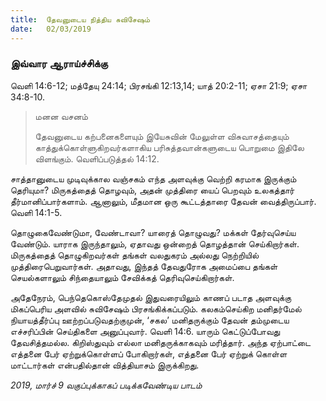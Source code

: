```yaml
---
title:  தேவனுடைய நித்திய சுவிசேஷம்
date:   02/03/2019
---
```


### இவ்வார ஆராய்ச்சிக்கு 
வெளி 14:6-12; மத்தேயு 24:14; பிரசங்கி 12:13,14; யாத் 20:2-11; ஏசா 21:9; ஏசா 34:8-10.

> <p>மனன வசனம்</p> 
> தேவனுடைய கற்பனைகளையும் இயேசுவின் மேலுள்ள விசுவாசத்தையும் காத்துக்கொள்ளுகிறவர்களாகிய பரிசுத்தவான்களுடைய பொறுமை இதிலே விளங்கும். வெளிப்படுத்தல் 14:12.

சாத்தானுடைய முடிவுக்கால வஞ்சகம் எந்த அளவுக்கு வெற்றி கரமாக இருக்கும் தெரியுமா? மிருகத்தைத் தொழவும், அதன் முத்திரை யைப் பெறவும் உலகத்தார் தீர்மானிப்பார்களாம்.  ஆனாலும், மீதமான ஒரு கூட்டத்தாரை தேவன் வைத்திருப்பார். வெளி 14:1-5.

தொழுகைவேண்டுமா, வேண்டாவா? யாரைத் தொழுவது? மக்கள் தேர்வுசெய்ய வேண்டும்.  யாராக இருந்தாலும், ஏதாவது ஒன்றைத் தொழத்தான் செய்கிறார்கள்.  மிருகத்தைத் தொழுகிறவர்கள் தங்கள் வலதுகரம் அல்லது நெற்றியில் முத்திரைபெறுவார்கள். அதாவது, இந்தத் தேவதுரோக அமைப்பை தங்கள் செயல்களாலும் சிந்தையாலும் சேவிக்கத் தெரிவுசெய்கிறார்கள்.

அதேநேரம், பெந்தெகொஸ்தேமுதல் இதுவரையிலும் காணப் படாத அளவுக்கு மிகப்பெரிய அளவில் சுவிசேஷம் பிரசங்கிக்கப்படும். கலகம்செய்கிற மனிதர்மேல் நியாயத்தீர்ப்பு ஊற்றப்படுவதற்குமுன், ‘சகல’ மனிதருக்கும் தேவன் தம்முடைய எச்சரிப்பின் செய்திகளை அனுப்புவார். வெளி 14:6.  யாரும் கெட்டுப்போவது தேவசித்தமல்ல. கிறிஸ்துவும் எல்லா மனிதருக்காகவும் மரித்தார்.  அந்த ஏற்பாட்டை எத்தனை பேர் ஏற்றுக்கொள்ளப் போகிறார்கள், எத்தனை பேர் ஏற்றுக் கொள்ள மாட்டார்கள் என்பதில்தான் வித்தியாசம் இருக்கிறது.

_2019, மார்ச் 9  வகுப்புக்காகப் படிக்கவேண்டிய பாடம்_
